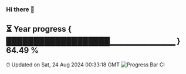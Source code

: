 ### Hi there 👋
⏳ Year progress { ███████████████████▁▁▁▁▁▁▁▁▁▁▁ } 64.49 %
---
⏰ Updated on Sat, 24 Aug 2024 00:33:18 GMT
![Progress Bar CI](https://github.com/Moyi321/Moyi321/workflows/Progress%20Bar%20CI/badge.svg)
